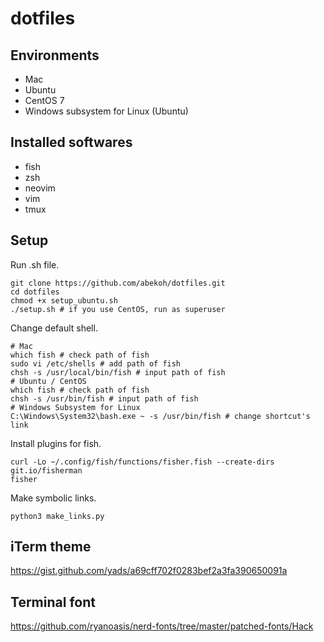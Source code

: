 # dotfiles

## Environments
- Mac
- Ubuntu
- CentOS 7
- Windows subsystem for Linux (Ubuntu)

## Installed softwares
- fish
- zsh
- neovim
- vim
- tmux

## Setup

Run .sh file.
```
git clone https://github.com/abekoh/dotfiles.git
cd dotfiles
chmod +x setup_ubuntu.sh
./setup.sh # if you use CentOS, run as superuser
```
Change default shell.
```
# Mac
which fish # check path of fish
sudo vi /etc/shells # add path of fish
chsh -s /usr/local/bin/fish # input path of fish
# Ubuntu / CentOS
which fish # check path of fish
chsh -s /usr/bin/fish # input path of fish
# Windows Subsystem for Linux
C:\Windows\System32\bash.exe ~ -s /usr/bin/fish # change shortcut's link
```
Install plugins for fish.
```
curl -Lo ~/.config/fish/functions/fisher.fish --create-dirs git.io/fisherman
fisher
```
Make symbolic links.
```
python3 make_links.py
```

## iTerm theme
https://gist.github.com/yads/a69cff702f0283bef2a3fa390650091a

## Terminal font
https://github.com/ryanoasis/nerd-fonts/tree/master/patched-fonts/Hack
